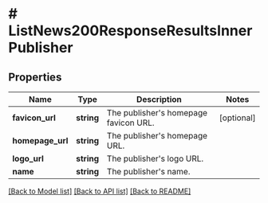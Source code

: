 # # ListNews200ResponseResultsInnerPublisher

## Properties

Name | Type | Description | Notes
------------ | ------------- | ------------- | -------------
**favicon_url** | **string** | The publisher&#39;s homepage favicon URL. | [optional]
**homepage_url** | **string** | The publisher&#39;s homepage URL. |
**logo_url** | **string** | The publisher&#39;s logo URL. |
**name** | **string** | The publisher&#39;s name. |

[[Back to Model list]](../../README.md#models) [[Back to API list]](../../README.md#endpoints) [[Back to README]](../../README.md)
